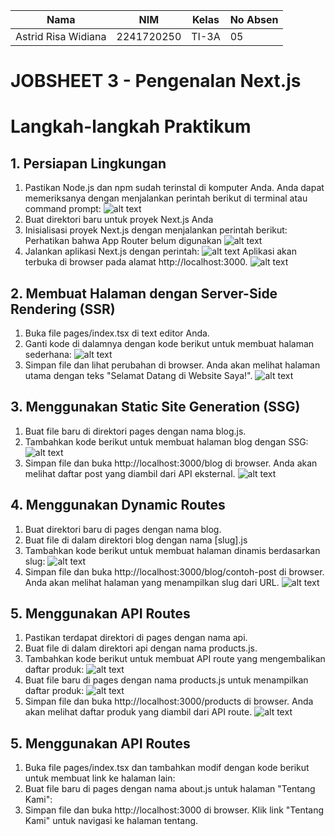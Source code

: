 | Nama                | NIM        | Kelas | No Absen |
|---------------------|------------|-------|----------|
| Astrid Risa Widiana | 2241720250 | TI-3A | 05       |


# **JOBSHEET 3 - Pengenalan Next.js**

# **Langkah-langkah Praktikum**
## **1. Persiapan Lingkungan**
1. Pastikan Node.js dan npm sudah terinstal di komputer Anda. Anda dapat memeriksanya dengan 
menjalankan perintah berikut di terminal atau command prompt:
![alt text](image.png)
2. Buat direktori baru untuk proyek Next.js Anda 
3. Inisialisasi proyek Next.js dengan menjalankan perintah berikut: Perhatikan bahwa App Router 
belum digunakan
![alt text](img/P1L3.png)
4. Jalankan aplikasi Next.js dengan perintah:
![alt text](img/P1L4.png)
Aplikasi akan terbuka di browser pada alamat http://localhost:3000.
![alt text](img/HP1.png) 

## **2. Membuat Halaman dengan Server-Side Rendering (SSR)**
1. Buka file pages/index.tsx di text editor Anda. 
2. Ganti kode di dalamnya dengan kode berikut untuk membuat halaman sederhana:
![alt text](img/P2L2.png)
3. Simpan file dan lihat perubahan di browser. Anda akan melihat halaman utama dengan teks "Selamat Datang di Website Saya!". 
![alt text](img/HP2.png)

## **3. Menggunakan Static Site Generation (SSG)**
1. Buat file baru di direktori pages dengan nama blog.js. 
2. Tambahkan kode berikut untuk membuat halaman blog dengan SSG:
![alt text](img/P3L2.png)
3. Simpan file dan buka http://localhost:3000/blog di browser. Anda akan melihat daftar post yang diambil dari API eksternal.
![alt text](img/HP3.png)

## **4. Menggunakan Dynamic Routes**
1. Buat direktori baru di pages dengan nama blog. 
2. Buat file di dalam direktori blog dengan nama [slug].js 
3. Tambahkan kode berikut untuk membuat halaman dinamis berdasarkan slug:
![alt text](img/P4L3.png)
4. Simpan file dan buka http://localhost:3000/blog/contoh-post di browser. Anda akan melihat halaman yang menampilkan slug dari URL.
![alt text](img/HP4.png)

## **5. Menggunakan API Routes**
1. Pastikan terdapat direktori di pages dengan nama api. 
2. Buat file di dalam direktori api dengan nama products.js. 
3. Tambahkan kode berikut untuk membuat API route yang mengembalikan daftar produk:
![alt text](img/P5L3.png)
4. Buat file baru di pages dengan nama products.js untuk menampilkan daftar produk:
![alt text](img/P5L4.png)
5. Simpan file dan buka http://localhost:3000/products di browser. Anda akan melihat daftar produk yang diambil dari API route.
![alt text](img/HP5.png)

## **5. Menggunakan API Routes**
1. Buka file pages/index.tsx dan tambahkan modif dengan kode berikut untuk membuat link ke halaman lain: 
2. Buat file baru di pages dengan nama about.js untuk halaman "Tentang Kami": 
3. Simpan file dan buka http://localhost:3000 di browser. Klik link "Tentang Kami" untuk navigasi 
ke halaman tentang. 